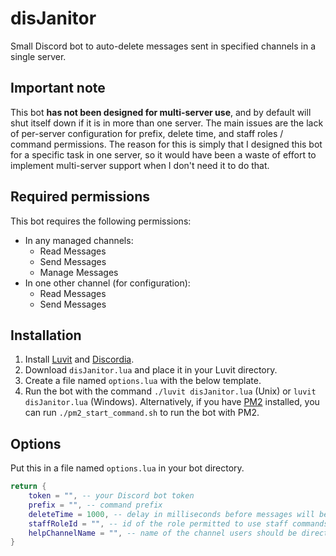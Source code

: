 # disJanitor
Small Discord bot to auto-delete messages sent in specified channels in a single server.

## Important note

This bot **has not been designed for multi-server use**, and by default will shut itself down if it is in more than one server. The main issues are the lack of per-server configuration for prefix, delete time, and staff roles / command permissions. The reason for this is simply that I designed this bot for a specific task in one server, so it would have been a waste of effort to implement multi-server support when I don't need it to do that.

## Required permissions

This bot requires the following permissions:
* In any managed channels:
  * Read Messages
  * Send Messages
  * Manage Messages
* In one other channel (for configuration):
  * Read Messages
  * Send Messages

## Installation

1. Install [Luvit](https://luvit.io) and [Discordia](https://github.com/SinisterRectus/Discordia).
2. Download `disJanitor.lua` and place it in your Luvit directory.
3. Create a file named `options.lua` with the below template.
4. Run the bot with the command `./luvit disJanitor.lua` (Unix) or `luvit disJanitor.lua` (Windows). Alternatively, if you have [PM2](https://pm2.keymetrics.io/) installed, you can run `./pm2_start_command.sh` to run the bot with PM2.

## Options

Put this in a file named `options.lua` in your bot directory.

```lua
return {
	token = "", -- your Discord bot token
	prefix = "", -- command prefix
	deleteTime = 1000, -- delay in milliseconds before messages will be deleted
	staffRoleId = "", -- id of the role permitted to use staff commands
	helpChannelName = "", -- name of the channel users should be directed to ask for help in
}
```

